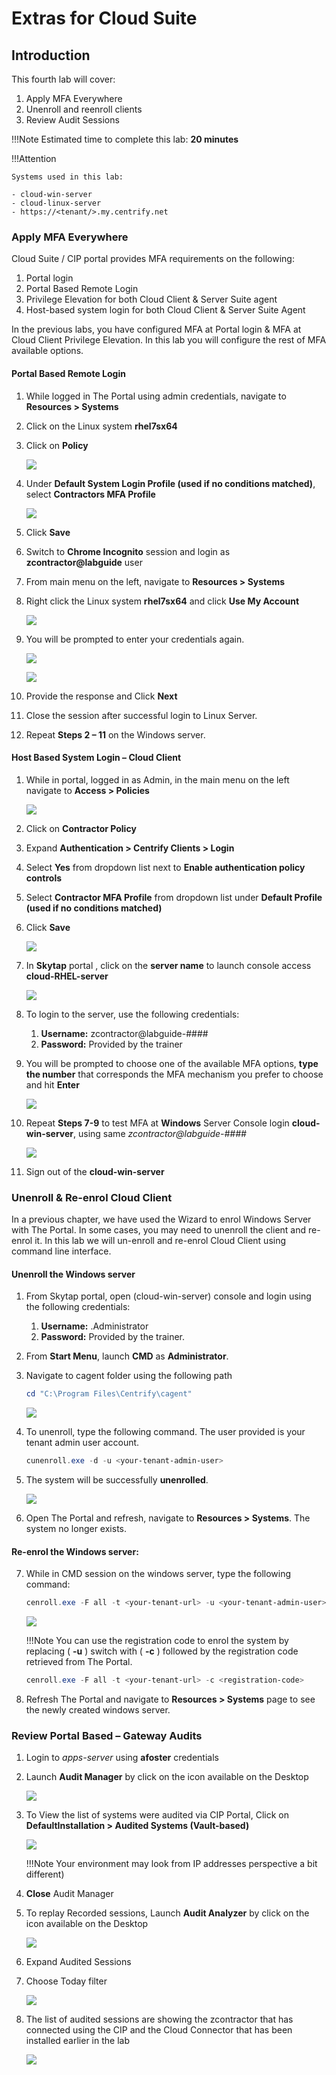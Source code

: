 # Extras for Cloud Suite

## Introduction

This fourth lab will cover:

1. Apply MFA Everywhere
2. Unenroll and reenroll clients
3. Review Audit Sessions

!!!Note
    Estimated time to complete this lab: **20 minutes**

!!!Attention

    Systems used in this lab:

    - cloud-win-server
    - cloud-linux-server
    - https://<tenant/>.my.centrify.net


### Apply MFA Everywhere

Cloud Suite / CIP portal provides MFA requirements on the following:

1. Portal login
2. Portal Based Remote Login
3. Privilege Elevation for both Cloud Client & Server Suite agent
4. Host-based system login for both Cloud Client & Server Suite Agent

In the previous labs, you have configured MFA at Portal login & MFA at Cloud Client Privilege Elevation. In this lab you will configure the rest of MFA available options.

#### Portal Based Remote Login

01. While logged in The Portal using admin credentials, navigate to **Resources > Systems**

02. Click on the Linux system **rhel7sx64**

03. Click on **Policy**

    ![](images/lab-001.png)

04. Under **Default System Login Profile (used if no conditions matched)**, select **Contractors MFA Profile**

    ![](images/lab-002.png)

05. Click **Save**

06. Switch to **Chrome Incognito** session and login as **zcontractor@labguide** user

07. From main menu on the left, navigate to **Resources > Systems**

08. Right click the Linux system **rhel7sx64** and click **Use My Account**

    ![](images/lab-003.png)

09. You will be prompted to enter your credentials again.

    ![](images/lab-004.png)

    ![](images/lab-005.png)

10. Provide the response and Click **Next**

11. Close the session after successful login to Linux Server.

12. Repeat **Steps 2 – 11** on the Windows server.

#### Host Based System Login – Cloud Client

01. While in portal, logged in as Admin, in the main menu on the left navigate to **Access > Policies**

    ![](images/lab-006.png)

02. Click on **Contractor Policy**

03. Expand **Authentication > Centrify Clients > Login**

04. Select **Yes** from dropdown list next to **Enable authentication policy controls**

05. Select **Contractor MFA Profile** from dropdown list under **Default Profile (used if no conditions matched)**

06. Click **Save**

    ![](images/lab-007.png)

07. In **Skytap** portal , click on the **server name** to launch console access **cloud-RHEL-server**

    ![](images/lab-008.png)

08. To login to the server, use the following credentials:

    1. **Username:** zcontractor@labguide-####
    2. **Password:** Provided by the trainer

09. You will be prompted to choose one of the available MFA options, **type the number** that corresponds the MFA mechanism you prefer to choose and hit **Enter**

    ![](images/lab-009.png)

10. Repeat **Steps 7-9** to test MFA at **Windows** Server Console login **cloud-win-server**, using same *zcontractor@labguide-####*

    ![](images/lab-010.png)

11. Sign out of the **cloud-win-server**

### Unenroll & Re-enrol Cloud Client

In a previous chapter, we have used the Wizard to enrol Windows Server with The Portal. In some cases, you may need to unenroll the client and re-enrol it. In this lab we will un-enroll and re-enrol Cloud Client using command line interface.

#### Unenroll the Windows server

1. From Skytap portal, open (cloud-win-server) console and login using the following credentials:

    1. **Username:** .Administrator
    2. **Password:** Provided by the trainer.

2. From **Start Menu**, launch **CMD** as **Administrator**.

3. Navigate to cagent folder using the following path

    ```powershell
    cd "C:\Program Files\Centrify\cagent"
    ```

    ![](images/lab-011.png)

4. To unenroll, type the following command. The user provided is your tenant admin user account.

    ```powershell
    cunenroll.exe -d -u <your-tenant-admin-user>
    ```

5. The system will be successfully **unenrolled**.

    ![](images/lab-012.png)

6. Open The Portal and refresh, navigate to **Resources > Systems**. The system no longer exists.

#### Re-enrol the Windows server:

7. While in CMD session on the windows server, type the following command:

    ```powershell
    cenroll.exe -F all -t <your-tenant-url> -u <your-tenant-admin-user>>
    ```

    ![](images/lab-013.png)

    !!!Note
        You can use the registration code to enrol the system by replacing ( **-u** ) switch with ( **-c** ) followed by the registration code retrieved from The Portal.

    ```powershell
    cenroll.exe -F all -t <your-tenant-url> -c <registration-code>
    ```

8. Refresh The Portal and navigate to **Resources > Systems** page to see the newly created windows server.

### Review Portal Based – Gateway Audits

1. Login to *apps-server* using **afoster** credentials

2. Launch **Audit Manager** by click on the icon available on the Desktop

    ![](images/lab-014.png)

3. To View the list of systems were audited via CIP Portal, Click on **DefaultInstallation > Audited Systems (Vault-based)**

    ![](images/lab-015.png)

    !!!Note
        Your environment may look from IP addresses perspective a bit different)

4. **Close** Audit Manager

5. To replay Recorded sessions, Launch **Audit Analyzer** by click on the icon available on the Desktop

    ![](images/lab-016.png)

6. Expand Audited Sessions

7. Choose Today filter

    ![](images/lab-017.png)

8. The list of audited sessions are showing the zcontractor that has connected using the CIP and the Cloud Connector that has been installed earlier in the lab

    ![](images/lab-018.png)
